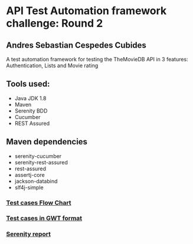 # API Test Automation framework challenge: Round 2
## Andres Sebastian Cespedes Cubides

A test automation framework for testing the TheMovieDB API in 3 features: Authentication, Lists and Movie rating

## Tools used:
- Java JDK 1.8
- Maven
- Serenity BDD
- Cucumber
- REST Assured

## Maven dependencies
- serenity-cucumber
- serenity-rest-assured
- rest-assured
- assertj-core
- jackson-databind
- slf4j-simple

### [Test cases Flow Chart](APIflowchart.png)
### [Test cases in GWT format](/src/test/resources/features)
### [Serenity report](/target/site/serenity/index.html)
